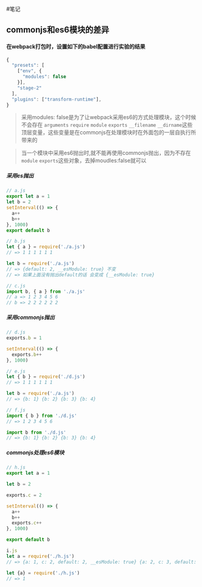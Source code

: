 #笔记

## commonjs和es6模块的差异

#### 在webpack打包时，设置如下的babel配置进行实验的结果

```js
{
  "presets": [
    ["env", {
      "modules": false
    }],
    "stage-2"
  ],
  "plugins": ["transform-runtime"],
}
```

> 采用modules: false是为了让webpack采用es6的方式处理模块，这个时候不会存在 `arguments` `require` `module` `exports` `__filename` `__dirname`这些顶层变量，这些变量是在commonjs在处理模块时在外面包的一层自执行所带来的

> 当一个模块中采用es6抛出时,就不能再使用commonjs抛出，因为不存在`module` `exports`这些对象，去掉moudles:false就可以

##### 采用es抛出
```js
// a.js
export let a = 1
let b = 2
setInterval(() => {
  a++
  b++
}, 1000)
export default b
```

```js
// b.js
let { a } = require('./a.js')
// => 1 1 1 1 1 1

let b = require('./a.js')
// => {default: 2, __esModule: true} 不变
// => 如果上面没有抛出default的话 会变成 {__esModule: true}
```

```js
// c.js
import b, { a } from './a.js'
// a => 1 2 3 4 5 6
// b => 2 2 2 2 2 2
```


##### 采用commonjs抛出
```js
// d.js
exports.b = 1

setInterval(() => {
  exports.b++
}, 1000)
```

```js
// e.js
let { b } = require('./d.js')
// => 1 1 1 1 1 1

let b = require('./a.js')
// => {b: 1} {b: 2} {b: 3} {b: 4}
```

```js
// f.js
import { b } from './d.js'
// => 1 2 3 4 5 6

import b from './d.js'
// => {b: 1} {b: 2} {b: 3} {b: 4}
```

##### commonjs处理es6模块

```js
// h.js
export let a = 1

let b = 2

exports.c = 2

setInterval(() => {
  a++
  b++
  exports.c++
}, 1000)

export default b
```

```js
i.js
let a = require('./h.js')
// => {a: 1, c: 2, default: 2, __esModule: true} {a: 2, c: 3, default: 2, __esModule: true} {a: 3, c: 4, default: 2, __esModule: true}

let {a} = require('./h.js')
// => 1
```